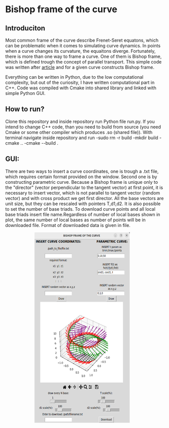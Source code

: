 


# Bishop frame of the curve

## Introduciton
 Most common frame of the curve describe Frenet-Seret equatons, which can be problematic when it comes to simulating curve dynamics. In points when a curve changes its curvature, the equaitons diverge. Fortunately, there is more than one way to frame a curve. One of them is Bishop frame, which is defined trough the concept of parallel transport. This simple code was written after [article](https://www.jstor.org/stable/2319846) and for a given curve constructs Bishop frame.

Everything can be written in Python, due to the low computational complexity, but out of the curiosity, I have written computational part in C++. Code was compiled with Cmake into shared library and linked with simple Python GUI.

## How to run?
Clone this repository and inside repository run Python file run.py. If you intend to change C++ code, than you need to build from source (you need Cmake or some other compiler which produces .so (shared file)). With terminal navigate inside repository and run
    -sudo rm -r build
    -mkdir build
    -cmake ..
    -cmake --build .

   
## GUI: 
<div style="margin-top: 10px;">
  <p style="margin-top: 10px;"> There are two ways to insert a curve coordinates, one is trough a .txt file, which requires certain format provided on the window. Second one is by constructing parametric curve. Because a Bishop frame is unique only to the "director" (vector perpendicular to the tangent vector) at first point, it is necessary to insert vector, which is not parallel to tangent vector (random vector) and with cross product we get first director. All  the base vectors are unit size, but they can be rescaled with pointers T,d1,d2. It is also possible to set the number of base triads. To download curve points and all local base triads insert file name.Regardless of number of local bases shown in plot, the same number of local bases as number of points will be in downloaded file. Format of downloaded data is given in file. </p>
</div>
<div style="display: flex; justify-content: center; align-items: center;">
  <div style="margin-right: 10px;">
    <img src="gui_screen.png" alt="Image" width="300" height="600" style="margin-right:10px;">
  </div>
</div>





